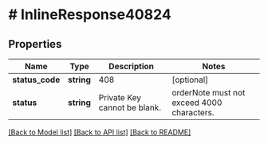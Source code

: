 # # InlineResponse40824

## Properties

Name | Type | Description | Notes
------------ | ------------- | ------------- | -------------
**status_code** | **string** | 408 | [optional]
**status** | **string** | Private Key cannot be blank. | orderNote must not exceed 4000 characters. | [optional]

[[Back to Model list]](../../README.md#models) [[Back to API list]](../../README.md#endpoints) [[Back to README]](../../README.md)
